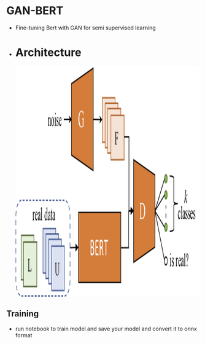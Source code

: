 # GAN-BERT
- Fine-tuning Bert with GAN for semi supervised learning
- # Architecture
  <img src="https://github.com/ahmedkotb98/GAN-BERT/blob/main/images/ganbert.jpeg" width="600" height="600" />

## Training

- run notebook to train model and save your model and convert it to onnx format

